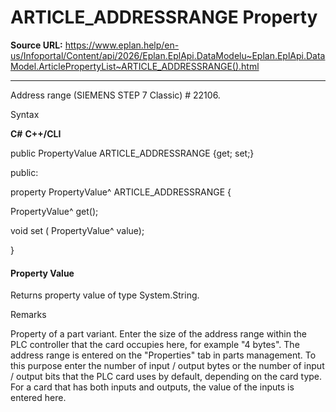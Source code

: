 # ARTICLE_ADDRESSRANGE Property

**Source URL:** https://www.eplan.help/en-us/Infoportal/Content/api/2026/Eplan.EplApi.DataModelu~Eplan.EplApi.DataModel.ArticlePropertyList~ARTICLE_ADDRESSRANGE().html

---

Address range (SIEMENS STEP 7 Classic) # 22106.

Syntax

**C#**
**C++/CLI**


public PropertyValue ARTICLE_ADDRESSRANGE {get; set;}

public:

property PropertyValue^ ARTICLE_ADDRESSRANGE {

   PropertyValue^ get();

   void set (    PropertyValue^ value);

}


#### Property Value

Returns property value of type System.String.

Remarks

Property of a part variant. Enter the size of the address range within the PLC controller that the card occupies here, for example "4 bytes". The address range is entered on the "Properties" tab in parts management. To this purpose enter the number of input / output bytes or the number of input / output bits that the PLC card uses by default, depending on the card type. For a card that has both inputs and outputs, the value of the inputs is entered here.

